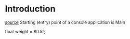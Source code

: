 # Introduction
 
 [source](https://github.com/Almantask/CSharp-From-Zero-To-Hero/blob/Chapter1/Lesson/Variables-And-Console/Src/BootCamp.Chapter1/Program.cs)
 Starting (entry) point of a console application is Main
 
 float weight = 80.5f;




















